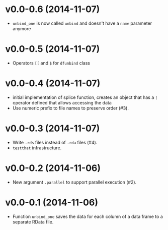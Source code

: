 v0.0-0.6 (2014-11-07)
===

* `unbind_one` is now called `unbind` and doesn't have a `name` parameter
  anymore

v0.0-0.5 (2014-11-07)
===

* Operators `[[` and `$` for `dfunbind` class

v0.0-0.4 (2014-11-07)
===

* initial implementation of splice function, creates an object that has a `[`
  operator defined that allows accessing the data
* Use numeric prefix to file names to preserve order (#3).

v0.0-0.3 (2014-11-07)
===

* Write `.rds` files instead of `.rda` files (#4).
* `testthat` infrastructure.

v0.0-0.2 (2014-11-06)
===

* New argument `.parallel` to support parallel execution (#2).

v0.0-0.1 (2014-11-06)
===

* Function `unbind_one` saves the data for each column of a data frame to a
  separate RData file.
